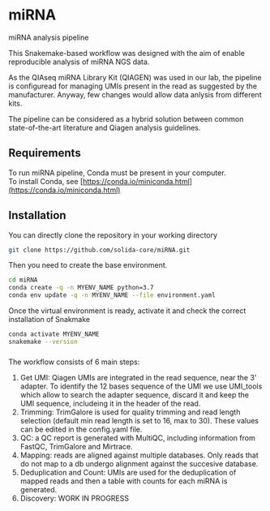 # miRNA
miRNA analysis pipeline

This Snakemake-based workflow was designed with the aim of enable reproducible analysis of miRNA NGS data.

As the QIAseq miRNA Library Kit (QIAGEN) was used in our lab, the pipeline is configuread for managing UMIs present in the read as suggested by the manufacturer. Anyway, few changes would allow data anlysis from different kits.

The pipeline can be considered as a hybrid solution between common state-of-the-art literature and Qiagen analysis guidelines.


## Requirements

To run miRNA pipeline, Conda must be present in your computer.    
To install Conda, see [https://conda.io/miniconda.html](https://conda.io/miniconda.html)

## Installation

You can directly clone the repository in your working directory
```bash
git clone https://github.com/solida-core/miRNA.git
```
Then you need to create the base environment.
```bash
cd miRNA
conda create -q -n MYENV_NAME python=3.7
conda env update -q -n MYENV_NAME --file environment.yaml
```
Once the virtual environment is ready, activate it and check the correct installation of Snakmake
```bash
conda activate MYENV_NAME
snakemake --version
```

###
The workflow consists of 6 main steps:
1. Get UMI: Qiagen UMIs are integrated in the read sequence, near the 3' adapter. To identify the 12 bases sequence of the UMI we use UMI_tools which allow to search the adapter sequence, discard it and keep the UMI sequence, includeing it in the header of the read. 
2. Trimming: TrimGalore is used for quality trimming and read length selection (default min read length is set to 16, max to 30). These values can be edited in the config.yaml file.
3. QC: a QC report is generated with MultiQC, including information from FastQC, TrimGalore and Mirtrace.
4. Mapping: reads are aligned against multiple databases. Only reads that do not map to a db undergo alignment against the succesive database. 
5. Deduplication and Count: UMIs are used for the deduplication of mapped reads and then a table with counts for each miRNA is generated.
6. Discovery: WORK IN PROGRESS